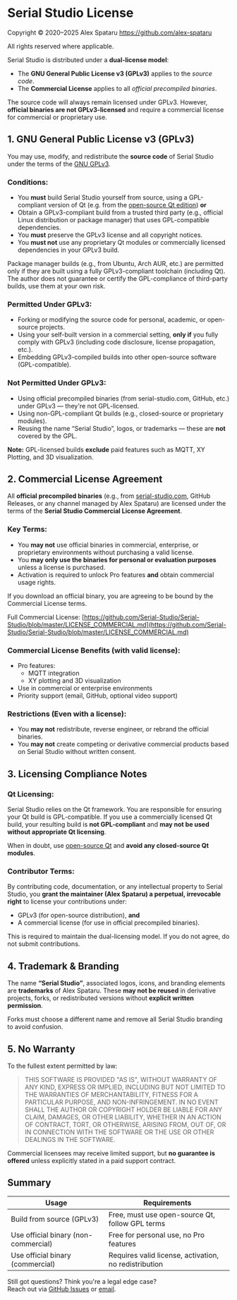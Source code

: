 # Serial Studio License

Copyright &copy; 2020–2025 Alex Spataru <https://github.com/alex-spataru>  

All rights reserved where applicable.

Serial Studio is distributed under a **dual-license model**:

- The **GNU General Public License v3 (GPLv3)** applies to the *source code*.
- The **Commercial License** applies to all *official precompiled binaries*.

The source code will always remain licensed under GPLv3. However, **official binaries are not GPLv3-licensed** and require a commercial license for commercial or proprietary use.

## 1. GNU General Public License v3 (GPLv3)

You may use, modify, and redistribute the **source code** of Serial Studio under the terms of the [GNU GPLv3](https://www.gnu.org/licenses/gpl-3.0.html).

### Conditions:
- You **must** build Serial Studio yourself from source, using a GPL-compliant version of Qt (e.g. from the [open-source Qt edition](https://www.qt.io/download-open-source)) **or**
- Obtain a GPLv3-compliant build from a trusted third party (e.g., official Linux distribution or package manager) that uses GPL-compatible dependencies.
- You **must** preserve the GPLv3 license and all copyright notices.
- You **must not** use any proprietary Qt modules or commercially licensed dependencies in your GPLv3 build.

Package manager builds (e.g., from Ubuntu, Arch AUR, etc.) are permitted only if they are built using a fully GPLv3-compliant toolchain (including Qt). The author does not guarantee or certify the GPL-compliance of third-party builds, use them at your own risk.

### Permitted Under GPLv3:
- Forking or modifying the source code for personal, academic, or open-source projects.
- Using your self-built version in a commercial setting, **only if** you fully comply with GPLv3 (including code disclosure, license propagation, etc.).
- Embedding GPLv3-compiled builds into other open-source software (GPL-compatible).

### Not Permitted Under GPLv3:
- Using official precompiled binaries (from serial-studio.com, GitHub, etc.) under GPLv3 — they're not GPL-licensed.
- Using non-GPL-compliant Qt builds (e.g., closed-source or proprietary modules).
- Reusing the name “Serial Studio”, logos, or trademarks — these are **not** covered by the GPL.

**Note:** GPL-licensed builds **exclude** paid features such as MQTT, XY Plotting, and 3D visualization.

## 2. Commercial License Agreement

All **official precompiled binaries** (e.g., from [serial-studio.com](https://serial-studio.com), GitHub Releases, or any channel managed by Alex Spataru) are licensed under the terms of the **Serial Studio Commercial License Agreement**.

### Key Terms:
- You **may not** use official binaries in commercial, enterprise, or proprietary environments without purchasing a valid license.
- You **may only use the binaries for personal or evaluation purposes** unless a license is purchased.
- Activation is required to unlock Pro features **and** obtain commercial usage rights.

If you download an official binary, you are agreeing to be bound by the Commercial License terms.

Full Commercial License: [https://github.com/Serial-Studio/Serial-Studio/blob/master/LICENSE_COMMERCIAL.md](https://github.com/Serial-Studio/Serial-Studio/blob/master/LICENSE_COMMERCIAL.md)

### Commercial License Benefits (with valid license):
- Pro features:
  - MQTT integration
  - XY plotting and 3D visualization
- Use in commercial or enterprise environments
- Priority support (email, GitHub, optional video support)

### Restrictions (Even with a license):
- You **may not** redistribute, reverse engineer, or rebrand the official binaries.
- You **may not** create competing or derivative commercial products based on Serial Studio without written consent.

## 3. Licensing Compliance Notes

### Qt Licensing:
Serial Studio relies on the Qt framework. You are responsible for ensuring your Qt build is GPL-compatible. If you use a commercially licensed Qt build, your resulting build is **not GPL-compliant** and **may not be used without appropriate Qt licensing**.

When in doubt, use [open-source Qt](https://www.qt.io/download-open-source) and **avoid any closed-source Qt modules**.

### Contributor Terms:
By contributing code, documentation, or any intellectual property to Serial Studio, you **grant the maintainer (Alex Spataru) a perpetual, irrevocable right** to license your contributions under:
- GPLv3 (for open-source distribution), **and**
- A commercial license (for use in official precompiled binaries).

This is required to maintain the dual-licensing model. If you do not agree, do not submit contributions.

## 4. Trademark & Branding

The name **“Serial Studio”**, associated logos, icons, and branding elements are **trademarks** of Alex Spataru. These **may not be reused** in derivative projects, forks, or redistributed versions without **explicit written permission**.

Forks must choose a different name and remove all Serial Studio branding to avoid confusion.

## 5. No Warranty

To the fullest extent permitted by law:

> THIS SOFTWARE IS PROVIDED "AS IS", WITHOUT WARRANTY OF ANY KIND, EXPRESS OR IMPLIED, INCLUDING BUT NOT LIMITED TO THE WARRANTIES OF MERCHANTABILITY, FITNESS FOR A PARTICULAR PURPOSE, AND NON-INFRINGEMENT. IN NO EVENT SHALL THE AUTHOR OR COPYRIGHT HOLDER BE LIABLE FOR ANY CLAIM, DAMAGES, OR OTHER LIABILITY, WHETHER IN AN ACTION OF CONTRACT, TORT, OR OTHERWISE, ARISING FROM, OUT OF, OR IN CONNECTION WITH THE SOFTWARE OR THE USE OR OTHER DEALINGS IN THE SOFTWARE.

Commercial licensees may receive limited support, but **no guarantee is offered** unless explicitly stated in a paid support contract.

## Summary

| Usage                                | Requirements                                          |
|--------------------------------------|-------------------------------------------------------|
| Build from source (GPLv3)            | Free, must use open-source Qt, follow GPL terms       |
| Use official binary (non-commercial) | Free for personal use, no Pro features                |
| Use official binary (commercial)     | Requires valid license, activation, no redistribution |

Still got questions? Think you're a legal edge case?  
Reach out via [GitHub Issues](https://github.com/Serial-Studio/Serial-Studio/issues) or [email](mailto:alex@serial-studio.com).
